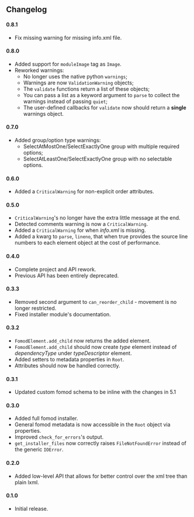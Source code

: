 ## Changelog

#### 0.8.1

* Fix missing warning for missing info.xml file.

#### 0.8.0

* Added support for `moduleImage` tag as `Image`.
* Reworked warnings:
  * No longer uses the native python `warnings`;
  * Warnings are now `ValidationWarning` objects;
  * The `validate` functions return a list of these objects;
  * You can pass a list as a keyword argument to `parse` to collect the
    warnings instead of passing `quiet`;
  * The user-defined callbacks for `validate` now should return a **single**
    warnings object.

#### 0.7.0

* Added group/option type warnings:
  * SelectAtMostOne/SelectExactlyOne group with multiple required options;
  * SelectAtLeastOne/SelectExactlyOne group with no selectable options.

#### 0.6.0

* Added a `CriticalWarning` for non-explicit order attributes.

#### 0.5.0

* `CriticalWarning`'s no longer have the extra little message at the end.
* Detected comments warning is now a `CriticalWarning`.
* Added a `CriticalWarning` for when *info.xml* is missing.
* Added a kwarg to `parse`, `lineno`, that when true provides the source
  line numbers to each element object at the cost of performance.

#### 0.4.0

* Complete project and API rework.
* Previous API has been entirely deprecated.

#### 0.3.3

* Removed second argument to `can_reorder_child` - movement is no longer
  restricted.
* Fixed installer module's documentation.

#### 0.3.2

* `FomodElement.add_child` now returns the added element.
* `FomodElement.add_child` should now create *type* element instead
  of *dependencyType* under *typeDescriptor* element.
* Added setters to metadata properties in `Root`.
* Attributes should now be handled correctly.

#### 0.3.1

* Updated custom fomod schema to be inline with the changes in 5.1

#### 0.3.0

* Added full fomod installer.
* General fomod metadata is now accessible in the `Root` object via properties.
* Improved `check_for_errors`'s output.
* `get_installer_files` now correctly raises `FileNotFoundError` instead of
  the generic `IOError`.

#### 0.2.0

* Added low-level API that allows for better control over the xml tree than
  plain lxml.

#### 0.1.0

* Initial release.
